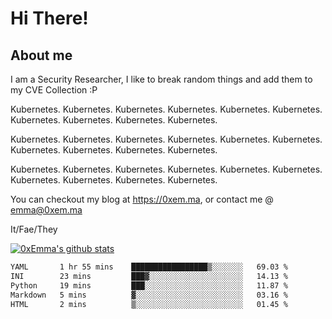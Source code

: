 # Hi There!

## About me
I am a Security Researcher, I like to break random things and add them to my CVE Collection :P 

Kubernetes. Kubernetes. Kubernetes. Kubernetes. Kubernetes. Kubernetes. Kubernetes. Kubernetes. Kubernetes. Kubernetes.

Kubernetes. Kubernetes. Kubernetes. Kubernetes. Kubernetes. Kubernetes. Kubernetes. Kubernetes. Kubernetes. Kubernetes.

Kubernetes. Kubernetes. Kubernetes. Kubernetes. Kubernetes. Kubernetes. Kubernetes. Kubernetes. Kubernetes. Kubernetes.

You can checkout my blog at https://0xem.ma, or contact me @ [emma@0xem.ma](mailto:emma@0xem.ma)

It/Fae/They

[![0xEmma's github stats](https://github-readme-stats.vercel.app/api?username=0xEmma&count_private=true&show_icons=true&theme=gruvbox)](https://github.com/0xEmma)
<!--START_SECTION:waka-->

```txt
YAML       1 hr 55 mins    █████████████████▒░░░░░░░   69.03 %
INI        23 mins         ███▓░░░░░░░░░░░░░░░░░░░░░   14.13 %
Python     19 mins         ███░░░░░░░░░░░░░░░░░░░░░░   11.87 %
Markdown   5 mins          ▓░░░░░░░░░░░░░░░░░░░░░░░░   03.16 %
HTML       2 mins          ▒░░░░░░░░░░░░░░░░░░░░░░░░   01.45 %
```

<!--END_SECTION:waka-->
